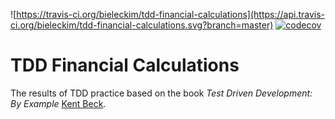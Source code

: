 ![https://travis-ci.org/bieleckim/tdd-financial-calculations](https://api.travis-ci.org/bieleckim/tdd-financial-calculations.svg?branch=master) [![codecov](https://codecov.io/gh/bieleckim/tdd-financial-calculations/branch/master/graph/badge.svg)](https://codecov.io/gh/bieleckim/tdd-financial-calculations)

# TDD Financial Calculations
The results of TDD practice based on the book *Test Driven Development: By Example* [Kent Beck](https://twitter.com/kentbeck).
